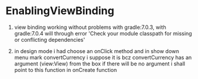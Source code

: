 # EnablingViewBinding
1. view binding working without problems with gradle:7.0.3, with gradle:7.0.4 will through error 
'Check your module classpath for missing or conflicting dependencies'

2. in design mode i had choose an onClick method and in show down menu mark convertCurrency i suppose it is bcz convertCurrency has an argument (view:View) from the box
     if there will be no argument i shall point to this function in onCreate function
